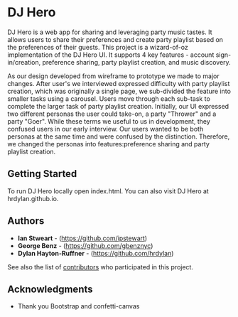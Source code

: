 # DJ Hero

DJ Hero is a web app for sharing and leveraging party music tastes. It allows users to share their preferences and create party playlist based on the preferences of their guests. This project is a wizard-of-oz implementation of the DJ Hero UI. It supports 4 key features - account sign-in/creation, preference sharing, party playlist creation, and music discovery. 

As our design developed from wireframe to prototype we made to major changes. After user's we interviewed expressed difficulty with party playlist creation, which was originally a single page, we sub-divided the feature into smaller tasks using a carousel. Users move through each sub-task to complete the larger task of party playlist creation. Initially, our UI expressed two different personas the user could take-on, a party "Thrower" and a party "Goer". While these terms we useful to us in development, they confused users in our early interview. Our users wanted to be both personas at the same time and were confused by the distinction. Therefore, we changed the personas into features:preference sharing and party playlist creation. 

## Getting Started

To run DJ Hero locally open index.html. You can also visit DJ Hero at hrdylan.github.io.

## Authors

* **Ian Stweart** - (https://github.com/ipstewart)
* **George Benz** - (https://github.com/gbenznyc)
* **Dylan Hayton-Ruffner** - (https://github.com/hrdylan)

See also the list of [contributors](https://github.com/hrdylan/hrdylan.github.io/contributors) who participated in this project.


## Acknowledgments

* Thank you Bootstrap and confetti-canvas
